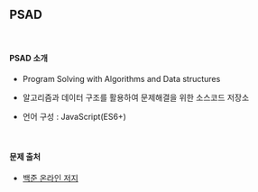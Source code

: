 ## PSAD

&nbsp;

#### PSAD 소개

+ Program Solving with Algorithms and Data structures

+ 알고리즘과 데이터 구조를 활용하여  문제해결을 위한 소스코드 저장소
+ 언어 구성 : JavaScript(ES6+)

&nbsp;

#### 문제 출처

+ [백준 온라인 저지](https://www.acmicpc.net/)